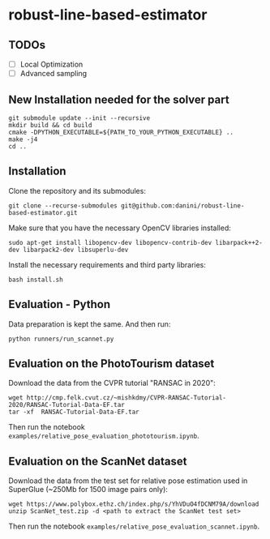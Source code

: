 # robust-line-based-estimator

## TODOs

* [ ] Local Optimization 
* [ ] Advanced sampling

## New Installation needed for the solver part

```
git submodule update --init --recursive
mkdir build && cd build
cmake -DPYTHON_EXECUTABLE=${PATH_TO_YOUR_PYTHON_EXECUTABLE} ..
make -j4
cd ..
```

## Installation

Clone the repository and its submodules:
```
git clone --recurse-submodules git@github.com:danini/robust-line-based-estimator.git
```

Make sure that you have the necessary OpenCV libraries installed:
```
sudo apt-get install libopencv-dev libopencv-contrib-dev libarpack++2-dev libarpack2-dev libsuperlu-dev
```

Install the necessary requirements and third party libraries:
```
bash install.sh
```

## Evaluation - Python
Data preparation is kept the same. And then run:
```
python runners/run_scannet.py
```

## Evaluation on the PhotoTourism dataset
Download the data from the CVPR tutorial "RANSAC in 2020":
```
wget http://cmp.felk.cvut.cz/~mishkdmy/CVPR-RANSAC-Tutorial-2020/RANSAC-Tutorial-Data-EF.tar
tar -xf  RANSAC-Tutorial-Data-EF.tar
```

Then run the notebook `examples/relative_pose_evaluation_phototourism.ipynb`.

## Evaluation on the ScanNet dataset
Download the data from the test set for relative pose estimation used in SuperGlue (~250Mb for 1500 image pairs only):
```
wget https://www.polybox.ethz.ch/index.php/s/YhVDuO4fDCNM79A/download
unzip ScanNet_test.zip -d <path to extract the ScanNet test set>
```

Then run the notebook `examples/relative_pose_evaluation_scannet.ipynb`.
